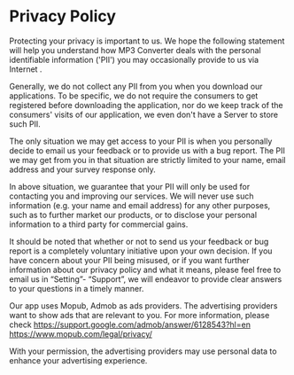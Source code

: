 # Privacy Policy

Protecting your privacy is important to us. We hope the following statement will help you understand how MP3 Converter deals with the personal identifiable information ('PII') you may occasionally provide to us via Internet .

Generally, we do not collect any PII from you when you download our applications. To be specific, we do not require the consumers to get registered before downloading the application, nor do we keep track of the consumers' visits of our application, we even don't have a Server to store such PII.

The only situation we may get access to your PII is when you personally decide to email us your feedback or to provide us with a bug report. The PII we may get from you in that situation are strictly limited to your name, email address and your survey response only.

In above situation, we guarantee that your PII will only be used for contacting you and improving our services. We will never use such information (e.g. your name and email address) for any other purposes, such as to further market our products, or to disclose your personal information to a third party for commercial gains.

It should be noted that whether or not to send us your feedback or bug report is a completely voluntary initiative upon your own decision. If you have concern about your PII being misused, or if you want further information about our privacy policy and what it means, please feel free to email us in “Setting”- “Support”, we will endeavor to provide clear answers to your questions in a timely manner.

Our app uses Mopub, Admob as ads providers.
The advertising providers want to show ads that are relevant to you. For more information, please check
https://support.google.com/admob/answer/6128543?hl=en
https://www.mopub.com/legal/privacy/

With your permission, the advertising providers may use personal data to enhance your advertising experience.
